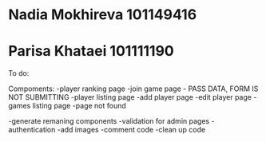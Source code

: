 # Nadia Mokhireva 101149416
# Parisa Khataei 101111190

To do:

Compoments:
-player ranking page
-join game page - PASS DATA, FORM IS NOT SUBMITTING
-player listing page 
-add player page
-edit player page
-games listing page
-page not found

-generate remaning components
-validation for admin pages - authentication
-add images
-comment code
-clean up code
